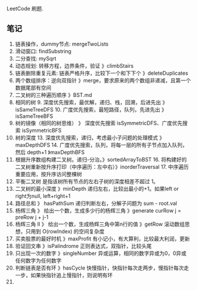 LeetCode 刷题.

## 笔记
1. 链表操作，dummy节点: mergeTwoLists
2. 滑动窗口: findSubstring 
3. 二分查找: mySqrt
4. 动态规划: 转移方程，边界条件，验证 》climbStairs 
5. 链表删除重复元素: 链表严格升序，比较下一个和下下个 》deleteDuplicates
6. 两个数组排序：逆向双指针 》merge，要求原来的两个数组非递减，且第一个数据尾部有空间
7. 二叉树的三种遍历顺序 》BST.md
8. 相同的树
   9. 深度优先搜索，最优解，递归、栈，回溯，后进先出 》isSameTreeDFS
   10. 广度优先搜索，最短路径，队列，先进先出 》isSameTreeBFS
11. 树的镜像（相同的树思维） 》 深度优先搜索 isSymmetricDFS、广度优先搜索 isSymmetricBFS
12. 树的深度
    13. 深度优先搜索，递归，考虑最小子问题的处理模式 》maxDepthDFS 
    14. 广度优先搜索，队列，将每一层的所有子节点加入队列，然后 depth+1 》maxDepthBFS
15. 根据升序数组构建二叉树。递归-分治。》sortedArrayToBST
    16. 将构建好的二叉树重新按升序打印（中序遍历：左中右）》inorderTraversal
    17. 中序遍历重要应用，按升序访问整棵树 
18. 平衡二叉树 是指该树所有节点的左右子树的深度相差不超过 1。
19. 二叉树的最小深度 》minDepth 递归左右，比较出最小的+1。如果left or right为null, left+right+1
20. 路径总和 》 hasPathSum 递归判断左右，分解子问题为 sum - root.val
21. 杨辉三角 》 给出一个数，生成多少行的杨辉三角 》generate  curRow j = preRow j + j-1
22. 杨辉三角 II 》 给出一个数，生成杨辉三角中第n行的值 》getRow 滚动数组思想，只用到 O(rowIndex) 的空间复杂度
23. 买卖股票的最好时机 》maxProfit 有小记小，有大算利，比较最大利润，更新
24. 验证回文串 》isPalindrome 正则表达式，双指针，比较头尾
25. 只出现一次的数字 》singleNumber 异或运算，相同的数字异或为0，0异或任何数字为任何数字
26. 判断链表是否有环 》hasCycle 快慢指针，快指针每次走两步，慢指针每次走一步，如果快指针追上慢指针，则说明有环
27. 